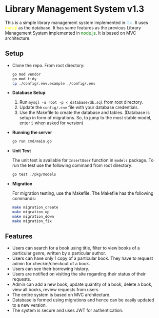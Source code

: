 # Library Management System v1.3
 
 This is a simple library management system implemented in <span style="color:skyblue">Go</span>. It uses <span style="color:yellow">mysql</span> as the database. It has same features as the previous Library Management System implemented in <span style="color:green">node.js</span>. It is based on MVC architecture.

 ## Setup
 - Clone the repo. From root directory:
    ```zsh
    go mod vendor
    go mod tidy
    cp ./config/.env.example ./config/.env
    ```


- __Database Setup__
    1. Run `mysql -u root -p < database/db.sql` from root directory.
    2. Update the `config/.env` file with your database credentials.
    3. Use the Makefile to create the database and tables. (Database is setup in form of migrations. So, to jump to the most stable model, enter `5` when asked for version)

- __Running the server__
    ```zsh
    go run cmd/main.go
    ```
- __Unit Test__
    
    The unit test is available for `InsertUser` function in `models` package.
    To run the test use the following command from root directory:
    ```zsh
    go test ./pkg/models
    ```
- __Migration__

    For migration testing, use the Makefile. The Makefile has the following commands:
    ```zsh
    make migration_create
    make migration_up
    make migration_down
    make migration_fix
    ```
    
## Features

- Users can search for a book using title, filter to view books of a particular genre, written by a particular author. 
- Users can have only 1 copy of a particular book. They have to request admin for checkin/checkout of a book.
- Users can see their borrowing history.
- Users are notified on visiting the site regarding their status of their requests.
- Admin can add a new book, update quantity of a book, delete a book, view all books, review requests from users.
- The entire system is based on MVC architecture.
- Database is formed using migrations and hence can be easily updated to a new version.
- The system is secure and uses JWT for authentication.
